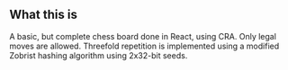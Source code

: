 ## What this is

A basic, but complete chess board done in React, using CRA.
Only legal moves are allowed.
Threefold repetition is implemented using a modified Zobrist hashing algorithm using 2x32-bit seeds.
